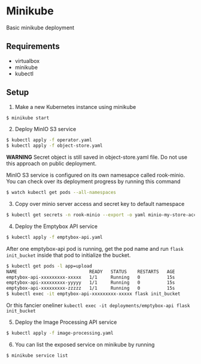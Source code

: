 # Minikube

Basic minikube deployment

## Requirements

- virtualbox
- minikube
- kubectl

## Setup

1. Make a new Kubernetes instance using minikube

```bash
$ minikube start
```

2. Deploy MinIO S3 service

```bash
$ kubectl apply -f operator.yaml
$ kubectl apply -f object-store.yaml
```

__WARNING__ Secret object is still saved in object-store.yaml file. Do not use
this approach on public deployment.

MinIO S3 service is configured on its own namesapce called rook-minio. You can
check over its deployment progress by running this command

```bash
$ watch kubectl get pods --all-namespaces
```

3. Copy over minio server access and secret key to default namespace

```bash
$ kubectl get secrets -n rook-minio --export -o yaml minio-my-store-access-keys | kubectl apply --namespace=default -f -
```

4. Deploy the Emptybox API service

```bash
$ kubectl apply -f emptybox-api.yaml
```

After one emptybox-api pod is running, get the pod name and run `flask init_bucket`
inside that pod to initialize the bucket.

```bash
$ kubectl get pods -l app=upload
NAME                           READY   STATUS    RESTARTS   AGE
emptybox-api-xxxxxxxxx-xxxxx   1/1     Running   0          15s
emptybox-api-xxxxxxxxx-yyyyy   1/1     Running   0          15s
emptybox-api-xxxxxxxxx-zzzzz   1/1     Running   0          15s
$ kubectl exec -it emptybox-api-xxxxxxxxx-xxxxx flask init_bucket
```

Or this fancier oneliner `kubectl exec -it deployments/emptybox-api flask init_bucket`

5. Deploy the Image Processing API service

```bash
$ kubectl apply -f image-processing.yaml
```

6. You can list the exposed service on minikube by running

```bash
$ minikube service list
```

